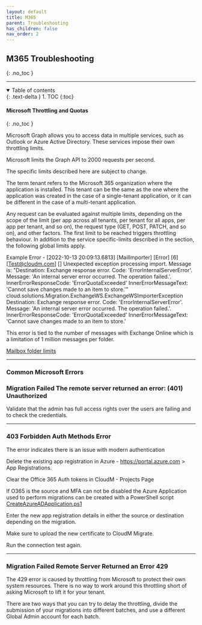 ```yaml
---
layout: default
title: M365
parent: Troubleshooting
has_children: false
nav_order: 2
---
```


## M365 Troubleshooting
{: .no_toc }

---
<a name="top"></a>
<details open markdown="block">
  <summary>
    Table of contents
  </summary>
  {: .text-delta }
1. TOC
{:toc}
</details>


#### Microsoft Throttling and Quotas
{: .no_toc }

Microsoft Graph allows you to access data in multiple services, such as Outlook or Azure Active Directory. These services impose their own throttling limits.

Microsoft limits the Graph API to 2000 requests per second.

The specific limits described here are subject to change.

The term tenant refers to the Microsoft 365 organization where the application is installed. This tenant can be the same as the one where the application was created in the case of a single-tenant application, or it can be different in the case of a multi-tenant application.

Any request can be evaluated against multiple limits, depending on the scope of the limit (per app across all tenants, per tenant for all apps, per app per tenant, and so on), the request type (GET, POST, PATCH, and so on), and other factors. The first limit to be reached triggers throttling behaviour. In addition to the service specific-limits described in the section, the following global limits apply.

Example Error - [2022-10-13 20:09:13.6813] [MailImporter] [Error] [6] [Test@cloudm.com] [] Unexpected exception processing import. Message is: "Destination: Exchange response error. Code: 'ErrorInternalServerError'. Message: 'An internal server error occurred. The operation failed.'. InnerErrorResponseCode: 'ErrorQuotaExceeded' InnerErrorMessageText: 'Cannot save changes made to an item to store.'" cloud.solutions.Migration.ExchangeWS.ExchangeWSImporterException
Destination: Exchange response error. Code: 'ErrorInternalServerError'. Message: 'An internal server error occurred. The operation failed.'. InnerErrorResponseCode: 'ErrorQuotaExceeded' InnerErrorMessageText: 'Cannot save changes made to an item to store.'

This error is tied to the number of messages with Exchange Online which is a limitation of 1 million messages per folder.

<a href="https://learn.microsoft.com/en-us/office365/servicedescriptions/exchange-online-service-description/exchange-online-limits#mailbox-folder-limits">Mailbox folder limits</a> 

---

### Common Microsoft Errors

### Migration Failed The remote server returned an error: (401) Unauthorized

Validate that the admin has full access rights over the users are failing and to check the credentials.

---

### 403 Forbidden Auth Methods Error  

The error indicates there is an issue with modern authentication

Delete the existing app registration in Azure - https://portal.azure.com > App Registrations.

Clear the Office 365 Auth tokens in CloudM - Projects Page

If O365 is the source and MFA can not be disabled the Azure Application used to perform migrations can be created with a PowerShell script <a href="https://bitbucket.org/cloudsols/cloudm-public/src/main/Migrate/PowerShell/CreateAzureADApplication.ps1">CreateAzureADApplication.ps1</a> 

Enter the new app registration details in either the source or destination depending on the migration. 

Make sure to upload the new certificate to CloudM Migrate.

Run the connection test again.

---

### Migration Failed Remote Server Returned an Error 429 

The 429 error is caused by throttling from Microsoft to protect their own system resources. There is no way to work around this throttling short of asking Microsoft to lift it for your tenant.
 
There are two ways that you can try to delay the throttling, divide the submission of your migrations into different batches, and use a different Global Admin account for each batch.

